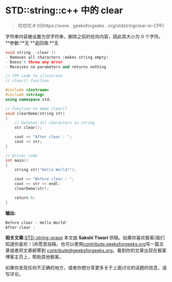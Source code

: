 # STD::string::c++ 中的 clear

> 哎哎哎:# t0]https://www . geeksforgeeks . org/stdstringclear-in-CPP/

字符串内容被设置为空字符串，删除之前的任何内容，因此其大小为 0 个字符。
**参数:**无
**返回值:**无

```cpp
void string ::clear ()
- Removes all characters (makes string empty)
- Doesn't throw any error
- Receives no parameters and returns nothing
```

```cpp
// CPP code to illustrate
// clear() function

#include <iostream>
#include <string>
using namespace std;

// Function to demo clear()
void clearDemo(string str)
{
    // Deletes all characters in string
    str.clear();

    cout << "After clear : ";
    cout << str;
}

// Driver code
int main()
{
    string str("Hello World!");

    cout << "Before clear : ";
    cout << str << endl;
    clearDemo(str);

    return 0;
}
```

**输出:**

```cpp
Before clear : Hello World!
After clear : 

```

 **相关文章:**[STD::string::erase](https://www.geeksforgeeks.org/stdstringerase-in-c/)
本文由 **Sakshi Tiwari** 供稿。如果你喜欢极客(我们知道你喜欢！)并愿意投稿，也可以使用[contribute.geeksforgeeks.org](http://www.contribute.geeksforgeeks.org)写一篇文章或者将文章邮寄到 contribute@geeksforgeeks.org。看到你的文章出现在极客博客主页上，帮助其他极客。

如果你发现任何不正确的地方，或者你想分享更多关于上面讨论的话题的信息，请写评论。